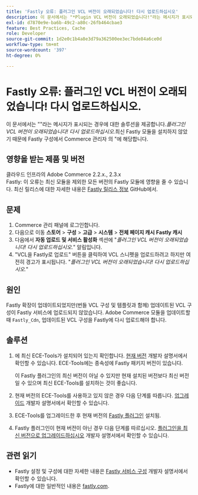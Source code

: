 ```yaml
---
title: 'Fastly 오류: 플러그인 VCL 버전이 오래되었습니다! 다시 업로드하십시오'
description: 이 문서에서는 "*Plugin VCL 버전이 오래되었습니다!"라는 메시지가 표시되면 이에 대한 솔루션을 제공합니다. 다시 업로드하십시오.최신 Fastly 모듈을 설치하지 않았기 때문에 Commerce 관리자의 Fastly 구성에서 *"을 사용합니다.
exl-id: d7870e9e-ba6b-49c2-a80c-26fb464cbae3
feature: Best Practices, Cache
role: Developer
source-git-commit: 1d2e0c1b4a8e3d79a362500ee3ec7bde84a6ce0d
workflow-type: tm+mt
source-wordcount: '397'
ht-degree: 0%

---
```


# Fastly 오류: 플러그인 VCL 버전이 오래되었습니다! 다시 업로드하십시오.

이 문서에서는 &quot;&quot;라는 메시지가 표시되는 경우에 대한 솔루션을 제공합니다.*플러그인 VCL 버전이 오래되었습니다! 다시 업로드하십시오.*&#x200B;최신 Fastly 모듈을 설치하지 않았기 때문에 Fastly 구성에서 Commerce 관리자 의 &quot;에 해당합니다.

## 영향을 받는 제품 및 버전

클라우드 인프라의 Adobe Commerce 2.2.x., 2.3.x<br>
Fastly: 이 오류는 최신 모듈을 제외한 모든 버전의 Fastly 모듈에 영향을 줄 수 있습니다. 최신 릴리스에 대한 자세한 내용은 [Fastly 릴리스 정보](https://github.com/fastly/fastly-magento2/releases) GitHub에서.

## 문제

1. Commerce 관리 패널에 로그인합니다.
1. 다음으로 이동 **스토어** > **구성** > **고급** > **시스템** > **전체 페이지 캐시**   **Fastly 캐시**
1. 다음에서 **자동 업로드 및 서비스 활성화** 섹션에 &quot;*플러그인 VCL 버전이 오래되었습니다! 다시 업로드하십시오.*&quot; 알림입니다.
1. &quot;VCL을 Fastly로 업로드&quot; 버튼을 클릭하여 VCL 스니펫을 업로드하려고 하지만 여전히 경고가 표시됩니다. &quot;*플러그인 VCL 버전이 오래되었습니다! 다시 업로드하십시오.*&quot;

## 원인

Fastly 확장이 업데이트되었지만(번들 VCL 구성 및 템플릿과 함께) 업데이트된 VCL 구성이 Fastly 서비스에 업로드되지 않았습니다. Adobe Commerce 모듈을 업데이트할 때 `Fastly_Cdn`, 업데이트된 VCL 구성을 Fastly에 다시 업로드해야 합니다.

## 솔루션

1. 에 최신 ECE-Tools가 설치되어 있는지 확인합니다. [현재 버전](https://experienceleague.adobe.com/docs/commerce-cloud-service/user-guide/release-notes/cloud-tools-suite.html) 개발자 설명서에서 확인할 수 있습니다. ECE-Tools에는 종속성에 Fastly 패키지 버전이 있습니다.

   이 Fastly 플러그인의 최신 버전이 아닐 수 있지만 현재 설치된 버전보다 최신 버전일 수 있으며 최신 ECE-Tools를 설치하는 것이 좋습니다.

1. 현재 버전의 ECE-Tools를 사용하고 있지 않은 경우 다음 단계를 따릅니다. [업그레이드](https://experienceleague.adobe.com/docs/commerce-cloud-service/user-guide/dev-tools/ece-tools/update-package.html) 개발자 설명서에서 확인할 수 있습니다.
1. ECE-Tools를 업그레이드한 후 현재 버전의 [Fastly 플러그인](https://github.com/fastly/fastly-magento2/tree/master/etc/vcl_snippets) 설치됨.
1. Fastly 플러그인이 현재 버전이 아닌 경우 다음 단계를 따르십시오. [플러그인을 최신 버전으로 업그레이드하십시오](https://experienceleague.adobe.com/docs/commerce-cloud-service/user-guide/cdn/setup-fastly/fastly-configuration.html#upgrade-the-fastly-module) 개발자 설명서에서 확인할 수 있습니다.

## 관련 읽기

* Fastly 설정 및 구성에 대한 자세한 내용은 [Fastly 서비스 구성](https://experienceleague.adobe.com/docs/commerce-cloud-service/user-guide/cdn/fastly.html) 개발자 설명서에서 확인할 수 있습니다.
* Fastly에 대한 일반적인 내용은 [fastly.com](https://www.fastly.com/).
